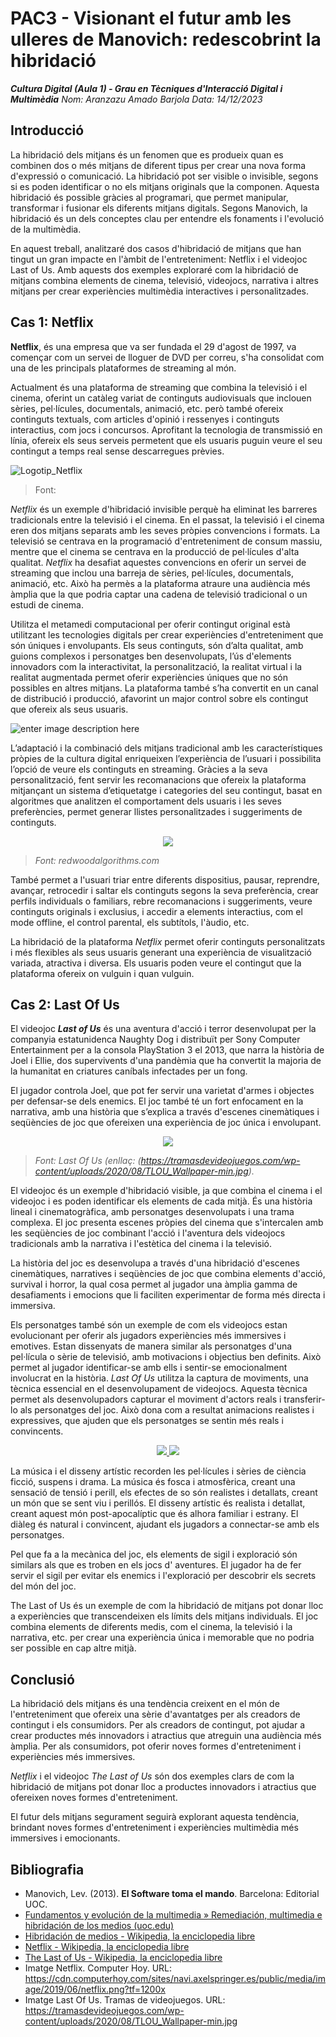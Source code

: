 ﻿# PAC3 - Visionant el futur amb les ulleres de Manovich: redescobrint la hibridació

***Cultura Digital (Aula 1) - Grau en Tècniques d'Interacció Digital i Multimèdia***
*Nom: Aranzazu Amado Barjola
Data: 14/12/2023*

## Introducció

La hibridació dels mitjans és un fenomen que es produeix quan es combinen dos o més mitjans de diferent tipus per crear una nova forma d'expressió o comunicació. La hibridació pot ser visible o invisible, segons si es poden identificar o no els mitjans originals que la componen. Aquesta hibridació és possible gràcies al programari, que permet manipular, transformar i fusionar els diferents mitjans digitals. Segons Manovich, la hibridació és un dels conceptes clau per entendre els fonaments i l'evolució de la multimèdia.

En aquest treball, analitzaré dos casos d'hibridació de mitjans que han tingut un gran impacte en l'àmbit de l'entreteniment: Netflix i el videojoc Last of Us. Amb aquests dos exemples exploraré com la hibridació de mitjans combina elements de cinema, televisió, videojocs, narrativa i altres mitjans per crear experiències multimèdia interactives i personalitzades.


## Cas 1: Netflix

**Netflix**, és una empresa que va ser fundada el 29 d'agost de 1997, va començar com un servei de lloguer de DVD per correu, s'ha consolidat com una de les principals plataformes de streaming al món.

Actualment és una plataforma de streaming que combina la televisió i el cinema, oferint un catàleg variat de continguts audiovisuals que inclouen sèries, pel·lícules, documentals, animació, etc. però també ofereix continguts textuals, com articles d'opinió i ressenyes i continguts interactius, com jocs i concursos. Aprofitant la tecnologia de transmissió en línia, ofereix els seus serveis permetent que els usuaris puguin veure el seu contingut a temps real sense descarregues prèvies.

![Logotip_Netflix](https://upload.wikimedia.org/wikipedia/commons/1/15/Logonfx.png)
> Font:  

*Netflix* és un exemple d'hibridació invisible perquè ha eliminat les barreres tradicionals entre la televisió i el cinema. En el passat, la televisió i el cinema eren dos mitjans separats amb les seves pròpies convencions i formats. La televisió se centrava en la programació d'entreteniment de consum massiu, mentre que el cinema se centrava en la producció de pel·lícules d'alta qualitat. *Netflix* ha desafiat aquestes convencions en oferir un servei de streaming que inclou una barreja de sèries, pel·lícules, documentals, animació, etc. Això ha permès a la plataforma atraure una audiència més àmplia que la que podria captar una cadena de televisió tradicional o un estudi de cinema.

Utilitza el metamedi computacional per oferir contingut original està utilitzant les tecnologies digitals per crear experiències d'entreteniment que són úniques i envolupants. Els seus continguts, són d’alta qualitat, amb guions complexos i personatges ben desenvolupats, l’ús d'elements innovadors com la interactivitat, la personalització, la realitat virtual i la realitat augmentada permet oferir experiències úniques que no són possibles en altres mitjans. La plataforma també s’ha convertit en un canal de distribució i producció, afavorint un major control sobre els contingut que ofereix als seus usuaris.

![enter image description here](https://cdn.hobbyconsolas.com/sites/navi.axelspringer.es/public/media/image/2015/11/536194-netflix-10-contenidos-originales-que-no-debes-perderte.jpg?tf=1200x)

L’adaptació i la combinació dels mitjans tradicional amb les característiques pròpies de la cultura digital enriqueixen l’experiència de l’usuari i possibilita l’opció de veure els continguts en streaming. Gràcies a la seva personalització, fent servir les recomanacions que ofereix la plataforma mitjançant un sistema d’etiquetatge i categories del seu contingut, basat en algoritmes que analitzen el comportament dels usuaris i les seves preferències, permet generar llistes personalitzades i suggeriments de continguts.

<p align=center>
<img src="https://4.bp.blogspot.com/-POUNSnQ2dOM/W9itus3ggZI/AAAAAAAAAoY/cDiY1Hg17pAHH0sGfZIvi27DmBl4TT_VwCLcBGAs/s1600/netflix-BI.png">
</p>

> *Font: redwoodalgorithms.com*

També permet a l'usuari triar entre diferents dispositius, pausar, reprendre, avançar, retrocedir i saltar els continguts segons la seva preferència, crear perfils individuals o familiars, rebre recomanacions i suggeriments, veure continguts originals i exclusius, i accedir a elements interactius, com el mode offline, el control parental, els subtítols, l'àudio, etc.

La hibridació de la plataforma *Netflix* permet oferir continguts personalitzats i més flexibles als seus usuaris generant una experiència de visualització variada, atractiva i diversa. Els usuaris poden veure el contingut que la plataforma ofereix on vulguin i quan vulguin.


## Cas 2: Last Of Us

El videojoc ***Last of Us*** és una aventura d'acció i terror desenvolupat per la companyia estatunidenca Naughty Dog i distribuït per Sony Computer Entertainment per a la consola PlayStation 3 el 2013, que narra la història de Joel i Ellie, dos supervivents d'una pandèmia que ha convertit la majoria de la humanitat en criatures caníbals infectades per un fong.

El jugador controla Joel, que pot fer servir una varietat d'armes i objectes per defensar-se dels enemics. El joc també té un fort enfocament en la narrativa, amb una història que s’explica a través d'escenes cinemàtiques i seqüències de joc que ofereixen una experiència de joc única i envolupant.

<p align=center>
<img src="https://tramasdevideojuegos.com/wp-content/uploads/2020/08/TLOU_Wallpaper-min.jpg">
</p>

> *Font: Last Of Us (enllaç: (https://tramasdevideojuegos.com/wp-content/uploads/2020/08/TLOU_Wallpaper-min.jpg).*

El videojoc és un exemple d'hibridació visible, ja que combina el cinema i el videojoc i es poden identificar els elements de cada mitjà. És una història lineal i cinematogràfica, amb personatges desenvolupats i una trama complexa. El joc presenta escenes pròpies del cinema que s'intercalen amb les seqüències de joc combinant l'acció i l'aventura dels videojocs tradicionals amb la narrativa i l'estètica del cinema i la televisió.

La història del joc es desenvolupa a través d'una hibridació d'escenes cinemàtiques, narratives i seqüències de joc que combina elements d'acció, survival i horror, la qual cosa permet al jugador una àmplia gamma de desafiaments i emocions que li faciliten experimentar de forma més directa i immersiva.

Els personatges també són un exemple de com els videojocs estan evolucionant per oferir als jugadors experiències més immersives i emotives. Estan dissenyats de manera similar als personatges d'una pel·lícula o sèrie de televisió, amb motivacions i objectius ben definits. Això permet al jugador identificar-se amb ells i sentir-se emocionalment involucrat en la història. *Last Of Us* utilitza la captura de moviments, una tècnica essencial en el desenvolupament de videojocs. Aquesta tècnica permet als desenvolupadors capturar el moviment d'actors reals i transferir-lo als personatges del joc. Això dona com a resultat animacions realistes i expressives, que ajuden que els personatges se sentin més reals i convincents.
<p align=center>
<a href="http://www.youtube.com/watch?feature=player_embedded&v=ODxqtwkdegU" target="blanck"><img src="http://img.youtube.com/vi/ODxqtwkdegU/0.jpg">
</a>
<a href="http://www.youtube.com/watch?feature=player_embedded&v=aA-8c0_hcPk" target="blanck"><img src="http://img.youtube.com/vi/aA-8c0_hcPk/0.jpg">
</a>
</p>

La música i el disseny artístic recorden les pel·lícules i sèries de ciència ficció, suspens i drama. La música és fosca i atmosfèrica, creant una sensació de tensió i perill, els efectes de so són realistes i detallats, creant un món que se sent viu i perillós. El disseny artístic és realista i detallat, creant aquest món post-apocalíptic que és alhora familiar i estrany. El diàleg és natural i convincent, ajudant els jugadors a connectar-se amb els personatges.

Pel que fa a la mecànica del joc, els elements de sigil i exploració són similars als que es troben en els jocs d' aventures. El jugador ha de fer servir el sigil per evitar els enemics i l'exploració per descobrir els secrets del món del joc.

The Last of Us és un exemple de com la hibridació de mitjans pot donar lloc a experiències que transcendeixen els límits dels mitjans individuals. El joc combina elements de diferents medis, com el cinema, la televisió i la narrativa, etc. per crear una experiència única i memorable que no podria ser possible en cap altre mitjà.

## Conclusió

La hibridació dels mitjans és una tendència creixent en el món de l'entreteniment que ofereix una sèrie d'avantatges per als creadors de contingut i els consumidors. Per als creadors de contingut, pot ajudar a crear productes més innovadors i atractius que atreguin una audiència més àmplia. Per als consumidors, pot oferir noves formes d'entreteniment i experiències més immersives.

*Netflix* i el videojoc *The Last of Us* són dos exemples clars de com la hibridació de mitjans pot donar lloc a productes innovadors i atractius que ofereixen noves formes d'entreteniment.

El futur dels mitjans segurament seguirà explorant aquesta tendència, brindant noves formes d'entreteniment i experiències multimèdia més immersives i emocionants.


## Bibliografia
 -   Manovich, Lev. (2013).  **El Software toma el mando**. Barcelona: Editorial UOC.
 - [Fundamentos y evolución de la multimedia » Remediación, multimedia e hibridación de los medios (uoc.edu)](http://multimedia.uoc.edu/blogs/fem/es/remediacio-multimedia-i-hibridacio-dels-mitjans/)
 - [Hibridación de medios - Wikipedia, la enciclopedia libre](https://es.wikipedia.org/wiki/Hibridaci%C3%B3n_de_medios)
 - [Netflix - Wikipedia, la enciclopedia libre](https://es.wikipedia.org/wiki/Netflix)
 - [The Last of Us - Wikipedia, la enciclopedia libre](https://es.wikipedia.org/wiki/The_Last_of_Us)
 - Imatge Netflix. Computer Hoy. URL: https://cdn.computerhoy.com/sites/navi.axelspringer.es/public/media/image/2019/06/netflix.png?tf=1200x
 - Imatge Last Of Us. Tramas de videojuegos. URL: https://tramasdevideojuegos.com/wp-content/uploads/2020/08/TLOU_Wallpaper-min.jpg

